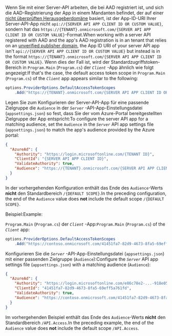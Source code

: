 <span data-ttu-id="b70cf-101">Wenn Sie mit einer Server-API arbeiten, die bei AAD registriert ist, und sich die AAD-Registrierung der App in einem Mandanten befindet, der auf einer [nicht überprüften Herausgeberdomäne](/azure/active-directory/develop/howto-configure-publisher-domain) basiert, ist der App-ID-URI Ihrer Server-API-App nicht `api://{SERVER API APP CLIENT ID OR CUSTOM VALUE}`, sondern hat das `https://{TENANT}.onmicrosoft.com/{SERVER API APP CLIENT ID OR CUSTOM VALUE}`-Format.</span><span class="sxs-lookup"><span data-stu-id="b70cf-101">When working with a server API registered with AAD and the app's AAD registration is in an tenant that relies on an [unverified publisher domain](/azure/active-directory/develop/howto-configure-publisher-domain), the App ID URI of your server API app isn't `api://{SERVER API APP CLIENT ID OR CUSTOM VALUE}` but instead is in the format `https://{TENANT}.onmicrosoft.com/{SERVER API APP CLIENT ID OR CUSTOM VALUE}`.</span></span> <span data-ttu-id="b70cf-102">Wenn dies der Fall ist, wird der Standardzugriffstoken-Bereich in `Program.Main` (`Program.cs`) der *`Client`* -App ähnlich wie folgt angezeigt:</span><span class="sxs-lookup"><span data-stu-id="b70cf-102">If that's the case, the default access token scope in `Program.Main` (`Program.cs`) of the *`Client`* app appears similar to the following:</span></span>

```csharp
options.ProviderOptions.DefaultAccessTokenScopes
    .Add("https://{TENANT}.onmicrosoft.com/{SERVER API APP CLIENT ID OR CUSTOM VALUE}/{DEFAULT SCOPE}");
```

<span data-ttu-id="b70cf-103">Legen Sie zum Konfigurieren der Server-API-App für eine passende Zielgruppe die `Audience` in der *`Server`* -API-App-Einstellungsdatei (`appsettings.json`) so fest, dass Sie der vom Azure-Portal bereitgestellten Zielgruppe der App entspricht:</span><span class="sxs-lookup"><span data-stu-id="b70cf-103">To configure the server API app for a matching audience, set the `Audience` in the *`Server`* API app settings file (`appsettings.json`) to match the app's audience provided by the Azure portal:</span></span>

```json
{
  "AzureAd": {
    "Authority": "https://login.microsoftonline.com/{TENANT ID}",
    "ClientId": "{SERVER API APP CLIENT ID}",
    "ValidateAuthority": true,
    "Audience": "https://{TENANT}.onmicrosoft.com/{SERVER API APP CLIENT ID OR CUSTOM VALUE}"
  }
}
```

<span data-ttu-id="b70cf-104">In der vorhergehenden Konfiguration enthält das Ende des `Audience`-Werts **nicht** den Standardbereich `/{DEFAULT SCOPE}`.</span><span class="sxs-lookup"><span data-stu-id="b70cf-104">In the preceding configuration, the end of the `Audience` value does **not** include the default scope `/{DEFAULT SCOPE}`.</span></span>

<span data-ttu-id="b70cf-105">Beispiel:</span><span class="sxs-lookup"><span data-stu-id="b70cf-105">Example:</span></span>

<span data-ttu-id="b70cf-106">`Program.Main` (`Program.cs`) der *`Client`* -App:</span><span class="sxs-lookup"><span data-stu-id="b70cf-106">`Program.Main` (`Program.cs`) of the *`Client`* app:</span></span>

```csharp
options.ProviderOptions.DefaultAccessTokenScopes
    .Add("https://contoso.onmicrosoft.com/41451fa7-82d9-4673-8fa5-69eff5a761fd/API.Access");
```

<span data-ttu-id="b70cf-107">Konfigurieren Sie die *`Server`* -API-App-Einstellungsdatei (`appsettings.json`) mit einer passenden Zielgruppe (`Audience`):</span><span class="sxs-lookup"><span data-stu-id="b70cf-107">Configure the *`Server`* API app settings file (`appsettings.json`) with a matching audience (`Audience`):</span></span>

```json
{
  "AzureAd": {
    "Authority": "https://login.microsoftonline.com/e86c78e2-...-918e0565a45e",
    "ClientId": "41451fa7-82d9-4673-8fa5-69eff5a761fd",
    "ValidateAuthority": true,
    "Audience": "https://contoso.onmicrosoft.com/41451fa7-82d9-4673-8fa5-69eff5a761fd"
  }
}
```

<span data-ttu-id="b70cf-108">Im vorhergehenden Beispiel enthält das Ende des `Audience`-Werts **nicht** den Standardbereich `/API.Access`.</span><span class="sxs-lookup"><span data-stu-id="b70cf-108">In the preceding example, the end of the `Audience` value does **not** include the default scope `/API.Access`.</span></span>
